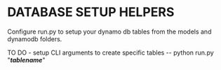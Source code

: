 # DATABASE SETUP HELPERS

Configure run.py to setup your dynamo db tables from the models and dynamodb folders. 

TO DO 
	- setup CLI arguments to create specific tables -- python run.py "***tablename***"